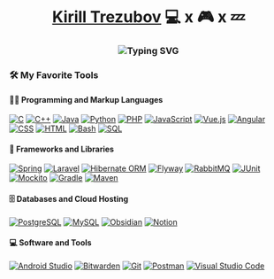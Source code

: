 <h1 align="center"><a href="https://www.linkedin.com/in/kirill-trezubov-50a009234/">Kirill Trezubov</a> 
💻  x 🎮 x 💤
<h3 align="center" dir="auto"<a href="https://github.com/Sup4eg"><img src="https://readme-typing-svg.demolab.com?font=Fira+Code&weight=600&pause=1000&random=false&width=600&lines=Programmer%2C+Developer%2C+Chief+Technical+Officer" alt="Typing SVG" /></a></h3>


<div> 
  <h3>🛠️ My Favorite Tools</h3>
  <h4>👨‍💻 Programming and Markup Languages</h4>
  <p>
<a href="#"><img alt="C" src="https://custom-icon-badges.demolab.com/badge/C-03599C.svg?logo=c-in-hexagon&amp;logoColor=white"></a>
<a href="#"><img alt="C++" src="https://custom-icon-badges.demolab.com/badge/C++-9C033A.svg?logo=cpp2&logoColor=white"></a>
<a href="#"><img alt="Java" src="https://custom-icon-badges.demolab.com/badge/Java-007396.svg?logo=java&logoColor=white"></a>
<a href="#"><img alt="Python" src="https://img.shields.io/badge/Python-14354C.svg?logo=python&logoColor=white"></a>
<a href="#"><img alt="PHP" src="https://img.shields.io/badge/PHP-777BB4.svg?logo=php&logoColor=white"></a>
<a href="#"><img alt="JavaScript" src="https://img.shields.io/badge/JavaScript-F7DF1E.svg?logo=javascript&logoColor=black"></a>
<a href="#"><img alt="Vue.js" src="https://img.shields.io/badge/Vue.js-%2341b883?logo=Vue.js&logoColor=%23fff"></a>
<a href="#"><img alt="Angular" src="https://img.shields.io/badge/Angular-%23b52e31?logo=Angular&logoColor=%23fff"></a>
<a href="#"><img alt="CSS" src="https://img.shields.io/badge/CSS-1572B6.svg?logo=css3&logoColor=white"></a>
<a href="#"><img alt="HTML" src="https://img.shields.io/badge/HTML-E34F26.svg?logo=html5&logoColor=white"></a>
<a href="#"><img alt="Bash" src="https://img.shields.io/badge/Bash-121011.svg?logo=gnu-bash&logoColor=white"></a>
<a href="#"><img alt="SQL" src="https://custom-icon-badges.demolab.com/badge/SQL-025E8C.svg?logo=database&logoColor=white"></a>
  </p>

  <h4>🧰 Frameworks and Libraries</h4>

  <p>
<a href="#"><img alt="Spring" src="https://custom-icon-badges.demolab.com/badge/Spring-%23e2cc1e?logo=Spring&logoColor=%23fff"></a>
<a href="#"><img alt="Laravel" src="https://custom-icon-badges.demolab.com/badge/Laravel-%23fc0505?logo=Laravel&logoColor=%23fff"></a>
<a href="#"><img alt="Hibernate ORM" src="https://custom-icon-badges.demolab.com/badge/Hibernate-%23000?logo=Hibernate&logoColor=%23fff"></a>
<a href="#"><img alt="Flyway" src="https://custom-icon-badges.demolab.com/badge/Flyway-%23f00a15?logo=flyway&logoColor=%23fff"></a>
<a href="#"><img alt="RabbitMQ" src="https://custom-icon-badges.demolab.com/badge/RabbitMQ-%23000?logo=RabbitMQ"></a>
<a href="#"><img alt="JUnit" src="https://custom-icon-badges.demolab.com/badge/JUnit-25A162.svg?logo=check-circle&logoColor=white"></a>
<a href="#"><img alt="Mockito" src="https://custom-icon-badges.demolab.com/badge/Mockito-%23000?logo=mocha&logoColor=%23fff"></a>
<a href="#"><img alt="Gradle" src="https://custom-icon-badges.demolab.com/badge/Gradle-%23423e31?logo=gradle"></a>
<a href="#"><img alt="Maven" src="https://custom-icon-badges.demolab.com/badge/Maven-%23474e80?logo=Apache%20Maven"></a>
  </p>

  <h4>🗄️ Databases and Cloud Hosting</h4>

  <p>
<a href="#"><img alt="PostgreSQL" src ="https://custom-icon-badges.demolab.com/badge/PostgreSQL-316192.svg?logo=postgresql&logoColor=white"></a>
<a href="#"><img alt="MySQL" src="https://custom-icon-badges.demolab.com/badge/MySQL-00f.svg?logo=mysql&logoColor=white"></a>
<a href="#"><img alt="Obsidian" src="https://custom-icon-badges.demolab.com/badge/Obsidian-%237356f0?logo=obsidian&logoColor=%23fff"></a>
<a href="#"><img alt="Notion" src="https://custom-icon-badges.demolab.com/badge/Notion-010101.svg?logo=notion&logoColor=white"></a>
  </p>

  <h4>💻 Software and Tools</h4>

  <p>
      <a href="#"><img alt="Android Studio" src="https://img.shields.io/badge/Android%20Studio-008678.svg?logo=android-studio&logoColor=white"></a>
      <a href="#"><img alt="Bitwarden" src="https://img.shields.io/badge/-Bitwarden-175DDC?logo=bitwarden&logoColor=white"></a>
      <a href="#"><img alt="Git" src="https://img.shields.io/badge/Git-F05033.svg?logo=git&logoColor=white"></a>
      <a href="#"><img alt="Postman" src="https://img.shields.io/badge/Postman-FF6C37?logo=postman&logoColor=white"></a>
      <a href="#"><img alt="Visual Studio Code" src="https://img.shields.io/badge/Visual%20Studio%20Code-0078d7.svg?logo=visual-studio-code&logoColor=white"></a>
  </p>
</div>
